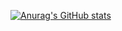 
[![Anurag's GitHub stats](https://github-readme-stats.vercel.app/api?username=duyhiep2519&hide=stars&theme=merko&show_icons=true)](https://github.com/anuraghazra/github-readme-stats)
